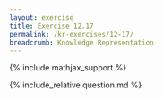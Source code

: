 ```yaml
---
layout: exercise
title: Exercise 12.17
permalink: /kr-exercises/12-17/
breadcrumb: Knowledge Representation
---
```


{% include mathjax_support %}

<div><i class="arrow-up loader" data-chapter="kr-exercises" data-exercise="ex_17" data-rating="0"></i></div>
{% include_relative question.md %}
